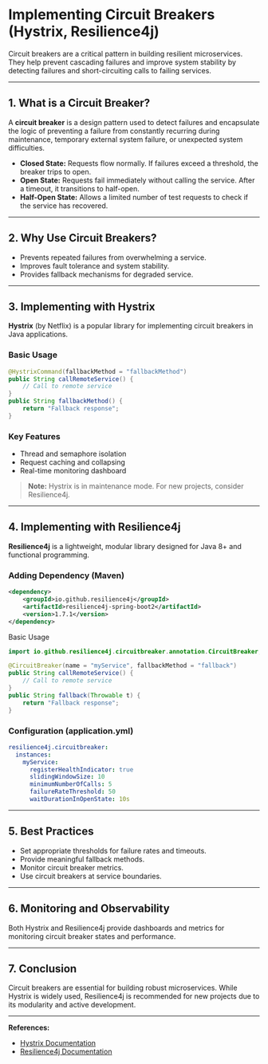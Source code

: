 # Implementing Circuit Breakers (Hystrix, Resilience4j)

Circuit breakers are a critical pattern in building resilient microservices. They help prevent cascading failures and improve system stability by detecting failures and short-circuiting calls to failing services.

---

## 1. What is a Circuit Breaker?

A **circuit breaker** is a design pattern used to detect failures and encapsulate the logic of preventing a failure from constantly recurring during maintenance, temporary external system failure, or unexpected system difficulties.

- **Closed State:** Requests flow normally. If failures exceed a threshold, the breaker trips to open.
- **Open State:** Requests fail immediately without calling the service. After a timeout, it transitions to half-open.
- **Half-Open State:** Allows a limited number of test requests to check if the service has recovered.

---

## 2. Why Use Circuit Breakers?

- Prevents repeated failures from overwhelming a service.
- Improves fault tolerance and system stability.
- Provides fallback mechanisms for degraded service.

---

## 3. Implementing with Hystrix

**Hystrix** (by Netflix) is a popular library for implementing circuit breakers in Java applications.

### Basic Usage

```java
@HystrixCommand(fallbackMethod = "fallbackMethod")
public String callRemoteService() {
    // Call to remote service
}
public String fallbackMethod() {
    return "Fallback response";
}
```

### Key Features

- Thread and semaphore isolation
- Request caching and collapsing
- Real-time monitoring dashboard

> **Note:** Hystrix is in maintenance mode. For new projects, consider Resilience4j.

---

## 4. Implementing with Resilience4j

**Resilience4j** is a lightweight, modular library designed for Java 8+ and functional programming.

### Adding Dependency (Maven)

```xml
<dependency>
    <groupId>io.github.resilience4j</groupId>
    <artifactId>resilience4j-spring-boot2</artifactId>
    <version>1.7.1</version>
</dependency>
```

Basic Usage

```java
import io.github.resilience4j.circuitbreaker.annotation.CircuitBreaker;

@CircuitBreaker(name = "myService", fallbackMethod = "fallback")
public String callRemoteService() {
    // Call to remote service
}
public String fallback(Throwable t) {
    return "Fallback response";
}
```

### Configuration (application.yml)

```yaml
resilience4j.circuitbreaker:
  instances:
    myService:
      registerHealthIndicator: true
      slidingWindowSize: 10
      minimumNumberOfCalls: 5
      failureRateThreshold: 50
      waitDurationInOpenState: 10s
```

---

## 5. Best Practices

- Set appropriate thresholds for failure rates and timeouts.
- Provide meaningful fallback methods.
- Monitor circuit breaker metrics.
- Use circuit breakers at service boundaries.

---

## 6. Monitoring and Observability

Both Hystrix and Resilience4j provide dashboards and metrics for monitoring circuit breaker states and performance.

---

## 7. Conclusion

Circuit breakers are essential for building robust microservices. While Hystrix is widely used, Resilience4j is recommended for new projects due to its modularity and active development.

---

**References:**

- [Hystrix Documentation](https://github.com/Netflix/Hystrix)
- [Resilience4j Documentation](https://resilience4j.readme.io/)
